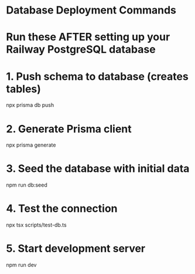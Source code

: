 # Database Deployment Commands
# Run these AFTER setting up your Railway PostgreSQL database

# 1. Push schema to database (creates tables)
npx prisma db push

# 2. Generate Prisma client
npx prisma generate

# 3. Seed the database with initial data
npm run db:seed

# 4. Test the connection
npx tsx scripts/test-db.ts

# 5. Start development server
npm run dev
